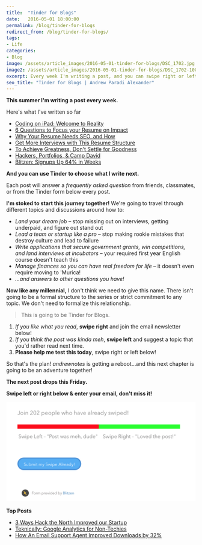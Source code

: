 ```yaml
---
title:  "Tinder for Blogs"
date:   2016-05-01 18:00:00
permalink: /blog/tinder-for-blogs
redirect_from: /blog/tinder-for-blogs/
tags:
- Life
categories:
- Blog
image: /assets/article_images/2016-05-01-tinder-for-blogs/DSC_1702.jpg
image2: /assets/article_images/2016-05-01-tinder-for-blogs/DSC_1702-1000c.jpg
excerpt: Every week I'm writing a post, and you can swipe right or left to choose what I write next!
seo_title: "Tinder for Blogs | Andrew Paradi Alexander"
---
```


**This summer I'm writing a post every week.**

Here's what I've written so far

- [Coding on iPad: Welcome to Reality](/blog/coding-on-ipad)
- [6 Questions to Focus your Resume on Impact](/blog/hired-part-1)
- [Why Your Resume Needs SEO, and How](/blog/hired-part-2)
- [Get More Interviews with This Resume Structure](/blog/hired-part-3)
- [To Achieve Greatness, Don't Settle for Goodness](blog/good-to-great)
- [Hackers, Portfolios, & Camp David](/blog/books-part-3)
- [Blitzen: Signups Up 64% in Weeks](/project/blitzen)

**And you can use Tinder to choose what I write next.**

Each post will answer a *frequently asked question* from friends, classmates, or from the Tinder form below every post.

**I'm stoked to start this journey together!** We're going to travel through different topics and discussions around how to:

- *Land your dream job* – stop missing out on interviews, getting underpaid, and figure out stand out
- *Lead a team or startup like a pro* – stop making rookie mistakes that destroy culture and lead to failure
- *Write applications that secure government grants, win competitions, and land interviews at incubators* – your required first year English course doesn't teach this
- *Manage finances so you can have real freedom for life* – it doesn't even require moving to 'Murica!
- *...and answers to other questions you have!*

**Now like any millennial,** I don't think we need to give this name. There isn't going to be a formal structure to the series or strict commitment to any topic. We don't need to formalize this relationship.

> This is going to be Tinder for Blogs.

1. *If you like what you read*, **swipe right** and join the email newsletter below!
2. *If you think the post was kinda meh*, **swipe left** and suggest a topic that you'd rather read next time.
3. **Please help me test this today**, swipe right or left below!

So that's the plan! *andrewnotes* is getting a reboot...and this next chapter is going to be an adventure together!

**The next post drops this Friday.**

**Swipe left or right below &amp; enter your email, don't miss it!**

![Original Tinder Feedback Form (Not accepting responses anymore)](/assets/article_images/2016-05-01-tinder-for-blogs/tinder-blitzen.png)

**Top Posts**

- [3 Ways Hack the North Improved our Startup](/blog/3-ways-hack-the-north-improved-our-startup)
- [Teknically: Google Analytics for Non-Techies](/project/teknically-webplio)
- [How An Email Support Agent Improved Downloads by 32%](/blog/videostream-how-growth-starts-with-great-customer-support)
